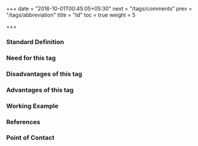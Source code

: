 +++
date = "2016-10-01T00:45:05+05:30"
next = "/tags/comments"
prev = "/tags/abbreviation"
title = "td"
toc = true
weight = 5

+++

<h3>Standard Definition</h3>

<h3>Need for this tag</h3>

<h3>Disadvantages of this tag</h3>

<h3>Advantages of this tag</h3>

<h3>Working Example</h3>

<h3>References</h3>

<h3>Point of Contact</h3>
